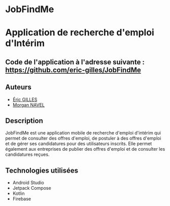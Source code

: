 # JobFindMe

# Application de recherche d'emploi d'Intérim 

## Code de l'application à l'adresse suivante :  https://github.com/eric-gilles/JobFindMe

## Auteurs
- [Éric GILLES](https://github.com/eric-gilles)
- [Morgan NAVEL](hhttps://github.com/MorganNavel)


## Description
JobFindMe est une application mobile de recherche d'emploi d'intérim qui permet de consulter des offres d'emploi, de postuler à des offres d'emploi et de gérer ses candidatures pour des utilisateurs inscrits. Elle permet également aux entreprises de publier des offres d'emploi et de consulter les candidatures reçues.

## Technologies utilisées
- Android Studio
- Jetpack Compose
- Kotlin
- Firebase
